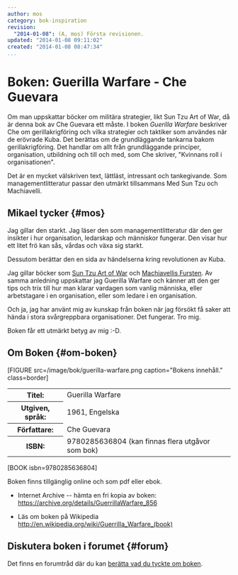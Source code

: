```yaml
---
author: mos
category: bok-inspiration
revision:
  "2014-01-08": (A, mos) Första revisionen.
updated: "2014-01-08 09:11:02"
created: "2014-01-08 08:47:34"
...
```

Boken: Guerilla Warfare - Che Guevara
==================================

Om man uppskattar böcker om militära strategier, likt Sun Tzu Art of War, då är denna bok av Che Guevara ett måste. I boken *Guerilla Warfare* beskriver Che om gerillakrigföring och vilka strategier och taktiker som användes när de erövrade Kuba. Det berättas om de grundläggande tankarna bakom gerillakrigföring. Det handlar om allt från grundläggande principer, organisation, utbildning och till och med, som Che skriver, "Kvinnans roll i organisationen".

<!--more-->

Det är en mycket välskriven text, lättläst, intressant och tankegivande. Som managementlitteratur passar den utmärkt tillsammans Med Sun Tzu och Machiavelli. 




Mikael tycker {#mos}
---------------------------

Jag gillar den starkt. Jag läser den som managementlitteratur där den ger insikter i hur organisation, ledarskap och människor fungerar. Den visar hur ett litet frö kan sås, vårdas och växa sig starkt.

Dessutom berättar den en sida av händelserna kring revolutionen av Kuba.

Jag gillar böcker som [Sun Tzu Art of War](kunskap/boken-the-art-of-war-sun-tzu) och [Machiavellis Fursten](kunskap/boken-fursten-machiavelli). Av samma anledning uppskattar jag Guerilla Warfare och känner att den ger tips och trix till hur man klarar vardagen som vanlig människa, eller arbetstagare i en organisation, eller som ledare i en organisation.

Och ja, jag har använt mig av kunskap från boken när jag försökt få saker att hända i stora svårgreppbara organisationer. Det fungerar. Tro mig.

Boken får ett utmärkt betyg av mig :-D. 



Om Boken {#om-boken}
--------------------

[FIGURE src=/image/bok/guerilla-warfare.png caption="Bokens innehåll." class=border]

<table>
<tr><th>Titel:</th><td>Guerilla Warfare<td></tr>
<tr><th>Utgiven, språk:</th><td>1961, Engelska<td></tr>
<tr><th>Författare:</th><td>Che Guevara<td></tr>
<tr><th>ISBN:</th><td>9780285636804 (kan finnas flera utgåvor som bok)<td></tr>
</table>

[BOOK isbn=9780285636804]

Boken finns tillgänglig online och som pdf eller ebok.

* Internet Archive -- hämta en fri kopia av boken:  
  <a href='https://archive.org/details/GuerrillaWarfare_856'>https://archive.org/details/GuerrillaWarfare_856</a>

* Läs om boken på Wikipedia  
  <a href='http://en.wikipedia.org/wiki/Guerrilla_Warfare_(book)'>http://en.wikipedia.org/wiki/Guerrilla_Warfare_(book)</a>



Diskutera boken i forumet {#forum}
----------------------------------

Det finns en forumtråd där du kan [berätta vad du tyckte om boken](t/1863).







